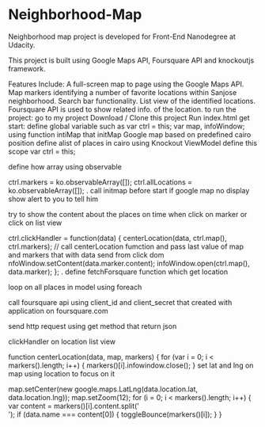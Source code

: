 # Neighborhood-Map


Neighborhood map project is developed for Front-End Nanodegree at Udacity.

This project is built using Google Maps API, Foursquare API and knockoutjs framework.

Features Include:
A full-screen map to page using the Google Maps API.
Map markers identifying a number of favorite locations within Sanjose neighborhood.
Search bar functionality.
List view of the identified locations.
Foursquare API is used to show related info. of the location.
to run the project:
go to my project
Download / Clone this project
Run index.html
get start:
define global variable such as
var ctrl = this;
var map, infoWindow;
using function intiMap that initMap Google map based on predefined cairo position
define alist of places in cairo
using Knockout ViewModel
define this scope var ctrl = this;

define how array using observable

ctrl.markers = ko.observableArray([]);
ctrl.allLocations = ko.observableArray([]);
.
call initmap before start if google map no display show alert to you to tell him

try to show the content about the places on time when click on marker or click on list view

ctrl.clickHandler = function(data) {
centerLocation(data, ctrl.map(), ctrl.markers); 
// call centerLocation fumction and pass last value of map and markers that      with data send from click dom
nfoWindow.setContent(data.marker.content);
infoWindow.open(ctrl.map(), data.marker);
   };
 .
define fetchForsquare function which get location

loop on all places in model using foreach

call foursquare api using client_id and client_secret that created with application on foursquare.com

send http request using get method that return json

clickHandler on location list view

 function centerLocation(data, map, markers) { 
           for (var i = 0; i < markers().length; i++) {
               markers()[i].infowindow.close();
           }
set lat and lng on map using location to focus on it

map.setCenter(new google.maps.LatLng(data.location.lat,      data.location.lng));
map.setZoom(12);
for (i = 0; i < markers().length; i++) {
       var content = markers()[i].content.split('<br>');
       if (data.name === content[0]) {
             toggleBounce(markers()[i]);
       }
 } 